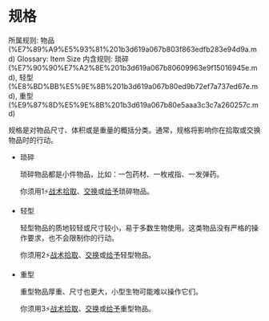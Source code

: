 # 规格

所属规则: 物品 (%E7%89%A9%E5%93%81%201b3d619a067b803f863edfb283e94d9a.md)
Glossary: Item Size
内含规则: 琐碎 (%E7%90%90%E7%A2%8E%201b3d619a067b80609963e9f15016945e.md), 轻型 (%E8%BD%BB%E5%9E%8B%201b3d619a067b80ed9b72ef7a737ed67e.md), 重型 (%E9%87%8D%E5%9E%8B%201b3d619a067b80e5aaa3c3c7a260257c.md)

规格是对物品尺寸、体积或是重量的概括分类。通常，规格将影响你在拾取或交换物品时的行动。

- 琐碎
    
    琐碎物品都是小件物品，比如：一包药材、一枚戒指、一发弹药。 
    
    你须用1⚡️[战术](%E6%88%98%E6%9C%AF%E8%A1%8C%E5%8A%A8%201b3d619a067b8051b6eaffd160aee01c.md)[拾取](%E6%8B%BE%E5%8F%96%201b3d619a067b8096a348f1c8f46695d6.md)、[交换](%E4%BA%A4%E6%8D%A2%201b3d619a067b802e95c4fc4181050705.md)或[给予](%E7%BB%99%E4%BA%88%201b3d619a067b803d8735d9d70bc19018.md)琐碎物品。
    
- 轻型
    
    
    轻型物品的质地较轻或尺寸较小，易于多数生物使用。这类物品没有严格的操作要求，也不会限制你的行动。
    
    你须用2⚡️[战术](%E6%88%98%E6%9C%AF%E8%A1%8C%E5%8A%A8%201b3d619a067b8051b6eaffd160aee01c.md)[拾取](%E6%8B%BE%E5%8F%96%201b3d619a067b8096a348f1c8f46695d6.md)、[交换](%E4%BA%A4%E6%8D%A2%201b3d619a067b802e95c4fc4181050705.md)或[给予](%E7%BB%99%E4%BA%88%201b3d619a067b803d8735d9d70bc19018.md)轻型物品。
    
- 重型
    
    
    重型物品厚重、尺寸也更大，小型生物可能难以操作它们。
    
    你须用3⚡️[战术](%E6%88%98%E6%9C%AF%E8%A1%8C%E5%8A%A8%201b3d619a067b8051b6eaffd160aee01c.md)[拾取](%E6%8B%BE%E5%8F%96%201b3d619a067b8096a348f1c8f46695d6.md)、[交换](%E4%BA%A4%E6%8D%A2%201b3d619a067b802e95c4fc4181050705.md)或[给予](%E7%BB%99%E4%BA%88%201b3d619a067b803d8735d9d70bc19018.md)重型物品。